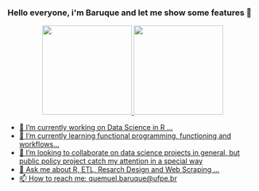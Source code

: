 ### Hello everyone, i'm Baruque and let me show some features 👋
<div align="center">
  <a href="https://github.com/BaruqueRodrigues">
  <img height="180em" src="https://github-readme-stats.vercel.app/api?username=BaruqueRodrigues&show_icons=true&theme=dracula&include_all_commits=true&count_private=true"/>
  <img height="180em" src="https://github-readme-stats.vercel.app/api/top-langs/?username=BaruqueRodrigues&layout=compact&langs_count=7&theme=dracula"/>
</div>

- 🔭 I’m currently working on Data Science in R ...
- 🌱 I’m currently learning functional programming, functioning and workflows...
- 👯 I’m looking to collaborate on data science projects in general, but public policy project catch my attention in a special way
- 💬 Ask me about R, ETL, Resarch Design and Web Scraping ...
- 📫 How to reach me: quemuel.baruque@ufpe.br

